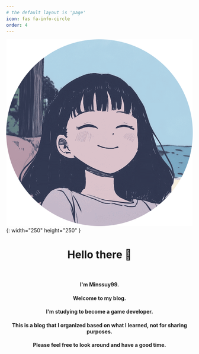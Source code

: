 ```yaml
---
# the default layout is 'page'
icon: fas fa-info-circle
order: 4
---
```


![Main View](/assets/img/avatar_circle.png){: width="250" height="250" }


<div style="text-align: center;">

<h1>Hello there 👋</h1>

<br>

<h4>I'm Minssuy99.</h4>

<h4>Welcome to my blog.</h4>

<h4>I'm studying to become a game developer.</h4>

<h4>This is a blog that I organized based on what I learned, not for sharing purposes.</h4>

<h4>Please feel free to look around and have a good time.</h4>

</div>